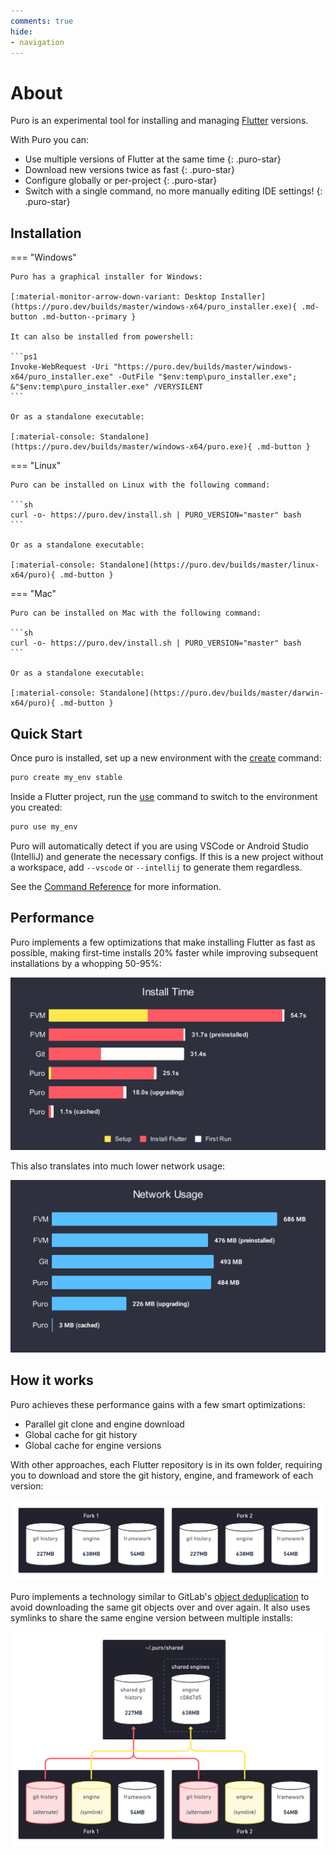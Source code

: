 ```yaml
---
comments: true
hide:
- navigation
---
```


# About

Puro is an experimental tool for installing and managing [Flutter](https://flutter.dev/) versions.

With Puro you can:

* Use multiple versions of Flutter at the same time
{: .puro-star}
* Download new versions twice as fast
{: .puro-star}
* Configure globally or per-project
{: .puro-star}
* Switch with a single command, no more manually editing IDE settings!
{: .puro-star}

## Installation

=== "Windows"

    Puro has a graphical installer for Windows:

    [:material-monitor-arrow-down-variant: Desktop Installer](https://puro.dev/builds/master/windows-x64/puro_installer.exe){ .md-button .md-button--primary }

    It can also be installed from powershell:

    ```ps1
    Invoke-WebRequest -Uri "https://puro.dev/builds/master/windows-x64/puro_installer.exe" -OutFile "$env:temp\puro_installer.exe"; &"$env:temp\puro_installer.exe" /VERYSILENT
    ```

    Or as a standalone executable:

    [:material-console: Standalone](https://puro.dev/builds/master/windows-x64/puro.exe){ .md-button }
    
=== "Linux"

    Puro can be installed on Linux with the following command:

    ```sh
    curl -o- https://puro.dev/install.sh | PURO_VERSION="master" bash
    ```

    Or as a standalone executable:

    [:material-console: Standalone](https://puro.dev/builds/master/linux-x64/puro){ .md-button }

=== "Mac"

    Puro can be installed on Mac with the following command:

    ```sh
    curl -o- https://puro.dev/install.sh | PURO_VERSION="master" bash
    ```

    Or as a standalone executable:

    [:material-console: Standalone](https://puro.dev/builds/master/darwin-x64/puro){ .md-button }

<script src="/javascript/os_detect.js"></script>

## Quick Start

Once puro is installed, set up a new environment with the [create](/reference/commands/#create) command:

```sh
puro create my_env stable
```

Inside a Flutter project, run the [use](/reference/commands/#use) command to switch to the environment you created:

```sh
puro use my_env
```

Puro will automatically detect if you are using VSCode or Android Studio (IntelliJ) and generate the necessary configs.
If this is a new project without a workspace, add `--vscode` or `--intellij` to generate them regardless.

See the [Command Reference](/reference/commands/) for more information.

## Performance

Puro implements a few optimizations that make installing Flutter as fast as possible, making first-time installs 20% faster while improving subsequent installations by a whopping 50-95%:

![](assets/install_time_comparison.svg)

This also translates into much lower network usage:

![](assets/network_usage_comparison.svg)

## How it works

Puro achieves these performance gains with a few smart optimizations:

* Parallel git clone and engine download
* Global cache for git history
* Global cache for engine versions

With other approaches, each Flutter repository is in its own folder, requiring you to download and store the git history, engine, and framework of each version:

![](assets/storage_without_puro.png)

Puro implements a technology similar to GitLab's [object deduplication](https://docs.gitlab.com/ee/development/git_object_deduplication.html) to avoid downloading the same git objects over and over again. It also uses symlinks to share the same engine version between multiple installs:

![](assets/storage_with_puro.png)